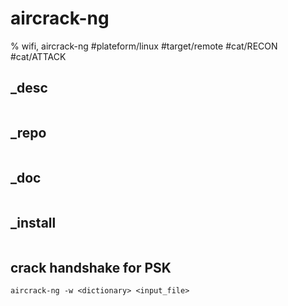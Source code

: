 # aircrack-ng
% wifi, aircrack-ng
#plateform/linux #target/remote #cat/RECON #cat/ATTACK

## _desc
```
```

## _repo
```
```

## _doc
```
```

## _install
```
```

## crack handshake for PSK
```
aircrack-ng -w <dictionary> <input_file>
```